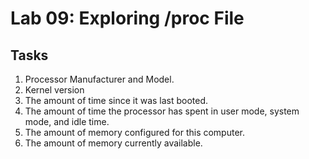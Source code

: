 # Lab 09: Exploring /proc File

## Tasks
1. Processor Manufacturer and Model.
2. Kernel version
3. The amount of time since it was last booted.
4. The amount of time the processor has spent in user mode, system mode, and idle time.
5. The amount of memory configured for this computer.
6. The amount of memory currently available.